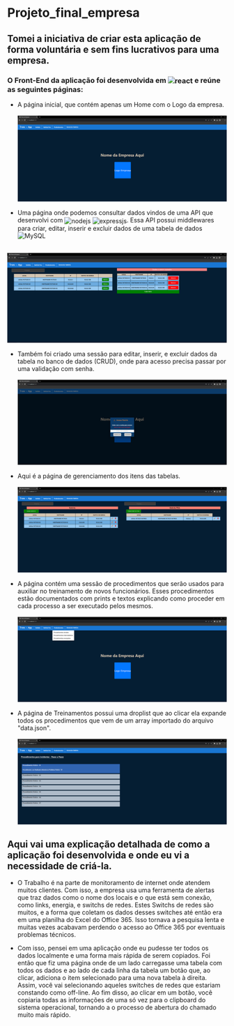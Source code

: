 # Projeto_final_empresa

## Tomei a iniciativa de criar esta aplicação de forma <b>voluntária e sem fins lucrativos</b> para uma empresa.

### O Front-End da aplicação foi desenvolvida em <img align="center" alt="react" src="https://img.shields.io/badge/React-20232A?style=for-the-badge&logo=react&logoColor=61DAFB"/> e reúne as seguintes páginas:

- A página inicial, que contém apenas um Home com o Logo da empresa.<br><br>
![home](/imagesApp/app01.png)

- Uma página onde podemos consultar dados vindos de uma API que desenvolvi com <img align="center" alt="nodejs" src="https://img.shields.io/badge/Node.js-43853D?style=for-the-badge&logo=node.js&logoColor=white"/>
<img align="center" alt="expressjs" src="https://img.shields.io/badge/Express.js-404D59?style=for-the-badge"/>.
Essa API possui middlewares para criar, editar, inserir e excluir dados de uma tabela de dados ![MySQL](https://img.shields.io/badge/mysql-%2300f.svg?style=for-the-badge&logo=mysql&logoColor=white) <br><br>

![home](/imagesApp/app02.png)

- Também foi criado uma sessão para editar, inserir, e excluir dados da tabela no banco de dados (CRUD), onde para acesso precisa passar por uma validação com senha. <br><br>
  ![home](/imagesApp/app03.png)

- Aqui é a página de gerenciamento dos itens das tabelas. <br><br>
![home](/imagesApp/app04.png)


- A página contém uma sessão de procedimentos que serão usados para auxiliar no treinamento de novos funcionários. Esses procedimentos estão documentados com prints e textos explicando como proceder em cada processo a ser executado pelos mesmos. <br><br>
   ![home](/imagesApp/app-02-01.png)

- A página de Treinamentos possui uma droplist que ao clicar ela expande todos os procedimentos que vem de um array importado do arquivo "data.json". <br><br>
  ![home](/imagesApp/app05.png)


## Aqui vai uma explicação detalhada de como a aplicação foi desenvolvida e onde eu vi a necessidade de criá-la.
 - O Trabalho é na parte de monitoramento de internet onde atendem muitos clientes. Com isso, a empresa usa uma ferramenta de alertas que traz dados como o nome dos locais e o que está sem conexão, como links, energia, e switchs de redes.
 Estes Switchs de redes são muitos, e a forma que coletam os dados desses switches até então era em uma planilha do Excel do Office 365. Isso tornava a pesquisa lenta e muitas vezes acabavam perdendo o acesso ao Office 365 por eventuais problemas técnicos.

 - Com isso, pensei em uma aplicação onde eu pudesse ter todos os dados localmente e uma forma mais rápida de serem copiados. 
   Foi então que fiz uma página onde de um lado carregasse uma tabela com todos os dados e ao lado de cada linha da tabela um botão que, ao clicar, adiciona o item selecionado para uma nova tabela à direita. Assim, você vai selecionando aqueles 
   switches de redes que estariam constando como off-line.
   Ao fim disso, ao clicar em um botão, você copiaria todas as informações de uma só vez para o clipboard do sistema operacional, tornando a o processo de abertura do chamado muito mais rápido.
